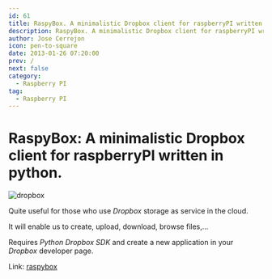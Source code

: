 ```yaml
---
id: 61
title: RaspyBox. A minimalistic Dropbox client for raspberryPI written in python. 
description: RaspyBox. A minimalistic Dropbox client for raspberryPI written in python.
author: Jose Cerrejon
icon: pen-to-square
date: 2013-01-26 07:20:00
prev: /
next: false
category:
  - Raspberry PI
tag:
  - Raspberry PI
---
```


# RaspyBox: A minimalistic Dropbox client for raspberryPI written in python. 

![dropbox](/images/dropbox.jpg)

Quite useful for those who use *Dropbox* storage as service in the cloud.

It will enable us to create, upload, download, browse files,...

Requires *Python Dropbox SDK* and create a new application in your *Dropbox* developer page.

Link: [raspybox](http://sourceforge.net/projects/raspybox/) 